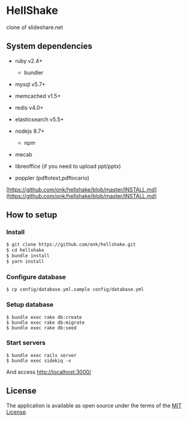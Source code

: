 HellShake
================================

clone of slideshare.net

System dependencies
--------------------------------

* ruby v2.4+
    * bundler
* mysql v5.7+
* memcached v1.5+
* redis v4.0+
* elasticsearch v5.5+
* nodejs 8.7+
    * npm
* mecab

* libreoffice (if you need to upload ppt/pptx)
* poppler (pdftotext,pdftocario)

[https://github.com/onk/hellshake/blob/master/INSTALL.md](https://github.com/onk/hellshake/blob/master/INSTALL.md)

How to setup
--------------------------------

### Install

```sh
$ git clone https://github.com/onk/hellshake.git
$ cd hellshake
$ bundle install
$ yarn install
```

### Configure database

```
$ cp config/database.yml.sample config/database.yml
```

### Setup database

```
$ bundle exec rake db:create
$ bundle exec rake db:migrate
$ bundle exec rake db:seed
```

### Start servers

```
$ bundle exec rails server
$ bundle exec sidekiq -v
```

And access [http://localhost:3000/](http://localhost:3000/)


## License

The application is available as open source under the terms of the [MIT License](http://opensource.org/licenses/MIT).
